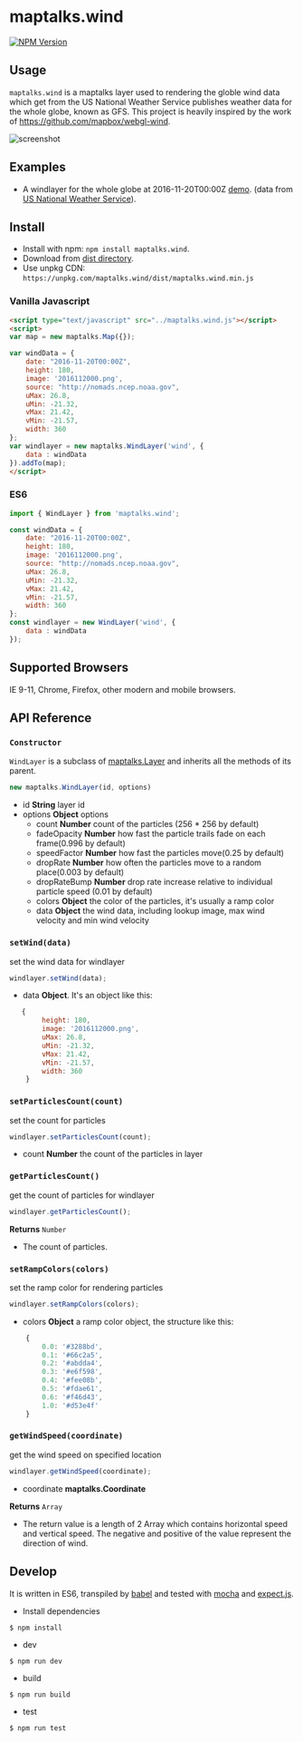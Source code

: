 # maptalks.wind
[![NPM Version](https://img.shields.io/npm/v/maptalks.wind.svg)](https://github.com/maptalks/maptalks.snapto)
## Usage

```maptalks.wind``` is a maptalks layer used to rendering the globle wind data which get from the US National Weather Service publishes weather data for the whole globe, known as GFS. This project is heavily inspired by the work of https://github.com/mapbox/webgl-wind.

![screenshot](https://user-images.githubusercontent.com/5208386/60158728-4bd4e980-9824-11e9-93dd-1d20c99f32ee.png)

## Examples

* A windlayer for the whole globe at 2016-11-20T00:00Z [demo](https://github.com/liubgithub/maptalks.wind/demo/). (data from [US National Weather Service](http://nomads.ncep.noaa.gov)).

## Install
  
* Install with npm: ```npm install maptalks.wind```. 
* Download from [dist directory](https://github.com/liubgithub/maptalks.wind/dist).
* Use unpkg CDN: ```https://unpkg.com/maptalks.wind/dist/maptalks.wind.min.js```

### Vanilla Javascript
```html
<script type="text/javascript" src="../maptalks.wind.js"></script>
<script>
var map = new maptalks.Map({});

var windData = {
    date: "2016-11-20T00:00Z",
    height: 180,
    image: '2016112000.png',
    source: "http://nomads.ncep.noaa.gov",
    uMax: 26.8,
    uMin: -21.32,
    vMax: 21.42,
    vMin: -21.57,
    width: 360
};
var windlayer = new maptalks.WindLayer('wind', {
    data : windData
}).addTo(map);
</script>
```

### ES6

```javascript
import { WindLayer } from 'maptalks.wind';

const windData = {
    date: "2016-11-20T00:00Z",
    height: 180,
    image: '2016112000.png',
    source: "http://nomads.ncep.noaa.gov",
    uMax: 26.8,
    uMin: -21.32,
    vMax: 21.42,
    vMin: -21.57,
    width: 360
};
const windlayer = new WindLayer('wind', {
    data : windData
});

```

## Supported Browsers

IE 9-11, Chrome, Firefox, other modern and mobile browsers.

## API Reference

### `Constructor`

```WindLayer``` is a subclass of [maptalks.Layer](https://maptalks.github.io/maptalks.js/api/0.x/Layer.html) and inherits all the methods of its parent.

```javascript
new maptalks.WindLayer(id, options)
```
* id **String** layer id
* options **Object** options
    * count **Number**  count of the particles (256 * 256 by default) 
    * fadeOpacity **Number**  how fast the particle trails fade on each frame(0.996 by default)
    * speedFactor **Number**  how fast the particles move(0.25 by default)
    * dropRate **Number**   how often the particles move to a random place(0.003 by default)
    * dropRateBump **Number** drop rate increase relative to individual particle speed (0.01 by default)
    * colors  **Object** the color of the particles, it's usually a ramp color
    * data **Object** the wind data, including lookup image, max wind velocity and min wind velocity

### `setWind(data)`

set the wind data for windlayer

```javascript
windlayer.setWind(data);
```
* data **Object**. It's an object like this:
```javascript
   {
        height: 180,
        image: '2016112000.png',
        uMax: 26.8,
        uMin: -21.32,
        vMax: 21.42,
        vMin: -21.57,
        width: 360
    }
```
### `setParticlesCount(count)`

set the count for particles
```javascript
windlayer.setParticlesCount(count);
```
* count **Number** the count of the particles in layer
### `getParticlesCount()`

get the count of particles for windlayer
```javascript
windlayer.getParticlesCount();
```
**Returns** `Number`
* The count of particles.

### `setRampColors(colors)`

set the ramp color for rendering particles
```javascript
windlayer.setRampColors(colors);
```
* colors **Object** a ramp color object, the structure like this:
```javascript
    {
        0.0: '#3288bd',
        0.1: '#66c2a5',
        0.2: '#abdda4',
        0.3: '#e6f598',
        0.4: '#fee08b',
        0.5: '#fdae61',
        0.6: '#f46d43',
        1.0: '#d53e4f'
    }
```
### `getWindSpeed(coordinate)`
get the wind speed on specified location
```javascript
windlayer.getWindSpeed(coordinate);
```
* coordinate **maptalks.Coordinate**

**Returns** `Array`
* The return value is a length of 2 Array which contains horizontal speed and vertical speed. The negative and positive of the value represent the direction of wind.

## Develop
It is written in ES6, transpiled by [babel](https://babeljs.io/) and tested with [mocha](https://mochajs.org) and [expect.js](https://github.com/Automattic/expect.js).
* Install dependencies
```shell
$ npm install
```
* dev
```shell
$ npm run dev
```
* build
```shell
$ npm run build
```
* test
```shell
$ npm run test
```

